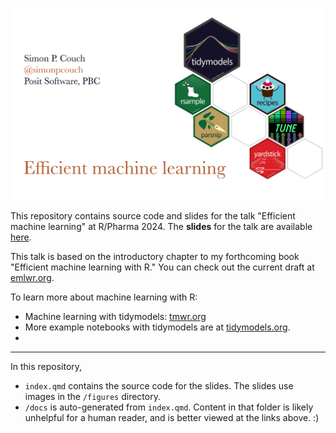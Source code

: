 ![A poster displaying the talk title, "Efficient machine learning," as well as my name and website [simonpcouch.com](https://simonpcouch.com). Beside the text is a set of six hexagonal logos, showing hex stickers for selected tidymodels packages.](figures/hero.png)

This repository contains source code and slides for the talk "Efficient machine learning" at R/Pharma 2024. The **slides** for the talk are available [here](https://simonpcouch.github.io/rpharma-24).

This talk is based on the introductory chapter to my forthcoming book "Efficient machine learning with R." You can check out the current draft at [emlwr.org](https://emlwr.org).

To learn more about machine learning with R:

-   Machine learning with tidymodels: [tmwr.org](https://tmwr.org)
-   More example notebooks with tidymodels are at [tidymodels.org](https://tidymodels.org).
-   

------------------------------------------------------------------------

In this repository,

-   `index.qmd` contains the source code for the slides. The slides use images in the `/figures` directory.
-   `/docs` is auto-generated from `index.qmd`. Content in that folder is likely unhelpful for a human reader, and is better viewed at the links above. :)
